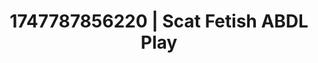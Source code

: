 ---
categories:
- Whispered desires
- Body worship
- Animation
- Pov blowjob
- Interactive NSFW
image: /assets/images/1747787856220.jpg
layout: post
seo:
  description: Featured content with sensual Scat Fetish, ABDL Play. HD images available.
  keywords: Scat Fetish, ABDL Play
  og_image: /assets/images/1747787856220.jpg
  schema_type: VisualArtwork
tags:
- ABDL Play
- '#1747787856220'
- Scat Fetish
title: 1747787856220 | Scat Fetish ABDL Play
---